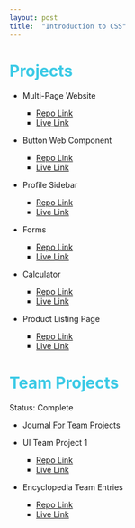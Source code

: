 ```yaml
---
layout: post
title:  "Introduction to CSS"
---
```

<h1 style="color:#3CCAE6">Projects</h1>


<ul>
<li>Multi-Page Website</li>
 <ul style="list-style-type:square;">
     <li><a href="https://github.com/OscarRobertRodriguez/OscarRobertRodriguez.github.io">Repo Link</a></li>
     <li><a href="https://oscarrobertrodriguez.github.io/">Live Link</a></li>
 </ul>
</ul>
<ul>
<li>Button Web Component</li>
 <ul style="list-style-type:square;">
     <li><a href="https://github.com/OscarRobertRodriguez/learning-web-components/tree/master/components/buttons">Repo Link</a></li>
     <li><a href="https://oscarrobertrodriguez.github.io/learning-web-components/components/buttons/">Live Link</a></li>
 </ul>
</ul>
<ul>
<li>Profile Sidebar</li>
 <ul style="list-style-type:square;">
     <li><a href="https://github.com/OscarRobertRodriguez/profile-card">Repo Link</a></li>
     <li><a href="https://oscarrobertrodriguez.github.io/profile-card/">Live Link</a></li>
 </ul>
</ul>
<ul>
<li>Forms</li>
 <ul style="list-style-type:square;">
     <li><a href="https://github.com/OscarRobertRodriguez/md-forms">Repo Link</a></li>
     <li><a href="https://oscarrobertrodriguez.github.io/md-forms/">Live Link</a></li>
 </ul>
</ul>
<ul>
<li>Calculator</li>
 <ul style="list-style-type:square;">
     <li><a href="https://github.com/OscarRobertRodriguez/calculator">Repo Link</a></li>
     <li><a href="https://oscarrobertrodriguez.github.io/calculator/">Live Link</a></li>
 </ul>
</ul>
<ul>
<li>Product Listing Page</li>
 <ul style="list-style-type:square;">
     <li><a href="https://github.com/OscarRobertRodriguez/product-listing">Repo Link</a></li>
     <li><a href="https://oscarrobertrodriguez.github.io/product-listing/">Live Link</a></li>
 </ul>
</ul>


<h1 style="color:#3CCAE6">Team Projects</h1>
<p>Status: Complete</p>
<ul>
 <li><a href="https://github.com/moderndeveloper-students/coursework-OscarRobertRodriguez/blob/master/Course-06-Introduction-to-JavaScript-and-Modern-Web-Development/Chapter-2-Introduction-to-CSS/htmlAndCss-journal.md">Journal For Team Projects</a></li>
</ul>

<ul>
<li>UI Team Project 1</li>
 <ul style="list-style-type:square;">
     <li><a href="https://github.com/OscarRobertRodriguez/teamProject1">Repo Link</a></li>
     <li><a href="https://oscarrobertrodriguez.github.io/teamProject1/">Live Link</a></li>
 </ul>
</ul>

<ul>
<li>Encyclopedia Team Entries</li>
 <ul style="list-style-type:square;">
     <li><a href="https://github.com/OscarRobertRodriguez/encyclopediaEntries">Repo Link</a></li>
     <li><a href="https://oscarrobertrodriguez.github.io/encyclopediaEntries/">Live Link</a></li>
 </ul>
</ul>

<br>
<br>